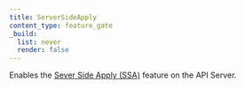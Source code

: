 ```yaml
---
title: ServerSideApply
content_type: feature_gate
_build:
  list: never
  render: false
---
```

Enables the [Sever Side Apply (SSA)](/docs/reference/using-api/server-side-apply/)
feature on the API Server.
